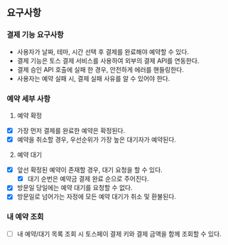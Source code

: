 ## 요구사항

### 결제 기능 요구사항

- 사용자가 날짜, 테마, 시간 선택 후 결제를 완료해야 예약할 수 있다.
- 결제 기능은 토스 결제 서비스를 사용하여 외부의 결제 API를 연동한다.
- 결제 승인 API 호출에 실패 한 경우, 안전하게 에러를 핸들링한다.
- 사용자는 예약 실패 시, 결제 실패 사유를 알 수 있어야 한다.

### 예약 세부 사항

1. 예약 확정
- [x] 가장 먼저 결제를 완료한 예약은 확정된다.
- [x] 예약을 취소할 경우, 우선순위가 가장 높은 대기자가 예약된다.

2. 예약 대기
- [x] 앞선 확정된 예약이 존재할 경우, 대기 요청을 할 수 있다.
  - [x] 대기 순번은 예약금 결제 완료 순으로 주어진다.
- [x] 방문일 당일에는 예약 대기를 요청할 수 없다.
- [x] 방문일로 넘어가는 자정에 모든 예약 대기가 취소 및 환불된다.

### 내 예약 조회
- [ ] 내 예약/대기 목록 조회 시 토스페이 결제 키와 결제 금액을 함께 조회할 수 있다.
